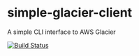 # simple-glacier-client
A simple CLI interface to AWS Glacier

[![Build Status](https://travis-ci.org/arjuan/simple-glacier-client.svg)](https://travis-ci.org/arjuan/simple-glacier-client)

